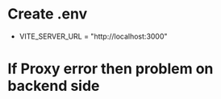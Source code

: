 # Create .env 
- VITE_SERVER_URL = "http://localhost:3000"
# If Proxy error then problem on backend side